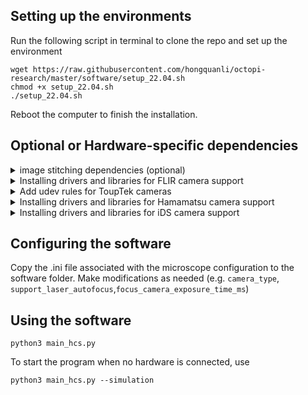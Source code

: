 ## Setting up the environments
Run the following script in terminal to clone the repo and set up the environment
```
wget https://raw.githubusercontent.com/hongquanli/octopi-research/master/software/setup_22.04.sh
chmod +x setup_22.04.sh
./setup_22.04.sh
```
Reboot the computer to finish the installation.

## Optional or Hardware-specific dependencies

<details>
<summary>image stitching dependencies (optional)</summary>
For optional image stitching using ImageJ, additionally run the following:

```
sudo apt-get update
sudo apt-get install openjdk-11-jdk
sudo apt-get install maven
pip3 install pyimagej
pip3 instlal scyjava
pip3 install tifffile
pip3 install imagecodecs
```

Then, add the following line to the top of `/etc/environment` (needs to be edited with `sudo [your text editor]`):
```
JAVA_HOME=/usr/lib/jvm/default-java
```
Then, add the following lines to the top of `~/.bashrc` (or whichever file your terminal sources upon startup):
```
source /etc/environment
export JAVA_HOME = $JAVA_HOME
export PATH=$JAVA_HOME/bin:$PATH
```
</details>

<details>
<summary>Installing drivers and libraries for FLIR camera support</summary>
Go to FLIR's page for downloading their Spinnaker SDK (https://www.flir.com/support/products/spinnaker-sdk/) and register.

Open the `software/drivers and libraries/flir` folder in terminal and run the following
```
sh ./install_spinnaker.sh
sh ./install_PySpin.sh
```
</details>

<details>
<summary>Add udev rules for ToupTek cameras</summary>

```
sudo cp drivers\ and\ libraries/toupcam/linux/udev/99-toupcam.rules /etc/udev/rules.d
```
</details>

<details>
<summary>Installing drivers and libraries for Hamamatsu camera support</summary>

Open the `software/drivers and libraries/hamamatsu` folder in terminal and run the following
```
sh ./install_hamamatsu.sh
```
</details>

<details>
<summary>Installing drivers and libraries for iDS camera support</summary>
Go to iDS's page for downloading their software (https://en.ids-imaging.com/download-details/1009877.html?os=linux&version=&bus=64&floatcalc=). Register and log in.

Open the `software/drivers and libraries/ids` folder in terminal and run the following
```
sh ./install_ids.sh
```

You will be asked to enter sudo password.


If you would like to update the firmware of the camera (optional), download the Vision firmware update (GUF file) on the same page.

Open the `software/drivers and libraries/ids/ids-peak_2.11.0.0-178_amd64/bin` folder in terminal and run the following
```
./ids_peak_cockpit
```

This will start the iDS peak Cockpit software. Then: 
1. Open the camera manager by clicking on the camera manager icon in the main menu.
2. Select the camera in the camera manager.
3. Click on the firmware update icon in the menu to open the dialog for selecting the update file for the Vision firmware (*.guf).
4. Select the update file.
5. Click on "Open".

The update is started and the camera is updated. Note: If you select an incorrect update file by mistake, you will see the message "The update file is incompatible".
After the update is complete, you can close the iDS peak Cockpit software. (Reference: https://en.ids-imaging.com/tl_files/downloads/usb3-vision/firmware/ReadMe.html)

</details>

## Configuring the software
Copy the .ini file associated with the microscope configuration to the software folder. Make modifications as needed (e.g. `camera_type`, `support_laser_autofocus`,`focus_camera_exposure_time_ms`)

## Using the software
```
python3 main_hcs.py
```
To start the program when no hardware is connected, use
```
python3 main_hcs.py --simulation
```
